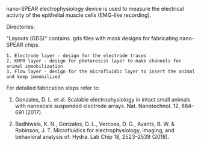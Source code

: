 nano-SPEAR electrophysiology device is used to measure the electrical activity of the epithelial muscle cells (EMG-like recording). 


Directories:

"Layouts (GDS)" contains .gds files with mask designs for fabricating nano-SPEAR chips.

    1. Electrode layer - design for the electrode traces
    2. KMPR layer - design for photoresist layer to make channels for animal immobilization
    3. Flow layer - design for the microfluidic layer to insert the animal and keep immobilized 


For detailed fabrication steps refer to:

1. Gonzales, D. L. et al. Scalable electrophysiology in intact small animals with nanoscale suspended electrode arrays. Nat. Nanotechnol. 12, 684–691 (2017).

2. Badhiwala, K. N., Gonzales, D. L., Vercosa, D. G., Avants, B. W. & Robinson, J. T. Microfluidics for electrophysiology, imaging, and behavioral analysis of: Hydra. Lab Chip 18, 2523–2539 (2018).
